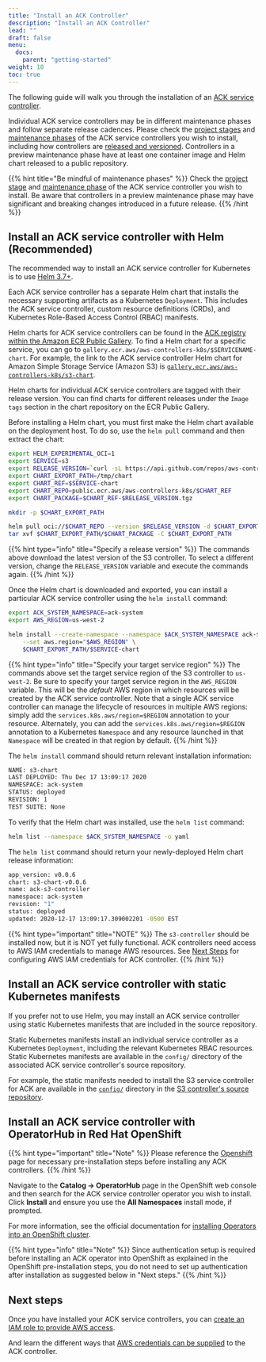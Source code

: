 ```yaml
---
title: "Install an ACK Controller"
description: "Install an ACK Controller"
lead: ""
draft: false
menu:
  docs:
    parent: "getting-started"
weight: 10
toc: true
---
```


The following guide will walk you through the installation of an [ACK service controller][ack-services].

Individual ACK service controllers may be in different maintenance phases and follow separate release cadences. Please check the [project stages][proj-stages] and [maintenance phases][maint-phases] of the ACK service controllers you wish to install, including how controllers are [released and versioned][rel-ver]. Controllers in a preview maintenance phase have at least one container image and Helm chart released to a public repository.

{{% hint title="Be mindful of maintenance phases" %}}
Check the [project stage](../../community/releases/#project-stages) and [maintenance phase](../../community/releases/#maintenance-phases) of the ACK service controller you wish to install. Be aware that controllers in a preview maintenance phase may have significant and breaking changes introduced in a future release.
{{% /hint %}}

[proj-stages]: ../../community/releases/#project-stages
[maint-phases]: ../../community/releases/#maintenance-phases
[ack-services]: ../../community/services/
[rel-ver]: ../../community/releases/#releases-and-versioning

## Install an ACK service controller with Helm (Recommended)

The recommended way to install an ACK service controller for Kubernetes is to use [Helm 3.7+][helm-3-install].

[helm-3-install]: https://helm.sh/docs/intro/install/

Each ACK service controller has a separate Helm chart that installs the necessary supporting artifacts as a Kubernetes `Deployment`. This includes the ACK service controller, custom resource definitions (CRDs), and Kubernetes Role-Based Access Control (RBAC) manifests.

Helm charts for ACK service controllers can be found in the [ACK registry within the Amazon ECR Public Gallery][ack-ecr-gallery]. To find a Helm chart for a specific service, you can go to `gallery.ecr.aws/aws-controllers-k8s/$SERVICENAME-chart`. For example, the link to the ACK service controller Helm chart for Amazon Simple Storage Service (Amazon S3) is [`gallery.ecr.aws/aws-controllers-k8s/s3-chart`][s3-ecr-chart].

Helm charts for individual ACK service controllers are tagged with their release version. You can find charts for different releases under the `Image tags` section in the chart repository on the ECR Public Gallery.

[ack-ecr-gallery]: https://gallery.ecr.aws/aws-controllers-k8s
[s3-ecr-chart]: https://gallery.ecr.aws/aws-controllers-k8s/s3-chart

Before installing a Helm chart, you must first make the Helm chart available on the deployment host. To do so, use the `helm pull` command and then extract the chart:

```bash
export HELM_EXPERIMENTAL_OCI=1
export SERVICE=s3
export RELEASE_VERSION=`curl -sL https://api.github.com/repos/aws-controllers-k8s/s3-controller/releases/latest | grep '"tag_name":' | cut -d'"' -f4`
export CHART_EXPORT_PATH=/tmp/chart
export CHART_REF=$SERVICE-chart
export CHART_REPO=public.ecr.aws/aws-controllers-k8s/$CHART_REF
export CHART_PACKAGE=$CHART_REF-$RELEASE_VERSION.tgz

mkdir -p $CHART_EXPORT_PATH

helm pull oci://$CHART_REPO --version $RELEASE_VERSION -d $CHART_EXPORT_PATH
tar xvf $CHART_EXPORT_PATH/$CHART_PACKAGE -C $CHART_EXPORT_PATH
```

{{% hint type="info" title="Specify a release version" %}}
The commands above download the latest version of the S3 controller. To select a
different version, change the `RELEASE_VERSION` variable and execute the commands again.
{{% /hint %}}

Once the Helm chart is downloaded and exported, you can install a particular ACK service controller using the `helm install` command:

```bash
export ACK_SYSTEM_NAMESPACE=ack-system
export AWS_REGION=us-west-2

helm install --create-namespace --namespace $ACK_SYSTEM_NAMESPACE ack-$SERVICE-controller \
    --set aws.region="$AWS_REGION" \
    $CHART_EXPORT_PATH/$SERVICE-chart
```

{{% hint type="info" title="Specify your target service region" %}}
The commands above set the target service region of the S3 controller to `us-west-2`. Be sure to specify your target service region in the `AWS_REGION` variable. This will be the *default* AWS region in which resources will be created by the ACK service controller. Note that a single ACK service controller can manage the lifecycle of resources in multiple AWS regions: simply add the `services.k8s.aws/region=$REGION` annotation to your resource. Alternately, you can add the `services.k8s.aws/region=$REGION` annotation to a Kubernetes `Namespace` and any resource launched in that `Namespace` will be created in that region by default.
{{% /hint %}}

The `helm install` command should return relevant installation information:

```bash
NAME: s3-chart
LAST DEPLOYED: Thu Dec 17 13:09:17 2020
NAMESPACE: ack-system
STATUS: deployed
REVISION: 1
TEST SUITE: None
```

To verify that the Helm chart was installed, use the `helm list` command:

```bash
helm list --namespace $ACK_SYSTEM_NAMESPACE -o yaml
```

The `helm list` command should return your newly-deployed Helm chart release information:

```bash
app_version: v0.0.6
chart: s3-chart-v0.0.6
name: ack-s3-controller
namespace: ack-system
revision: "1"
status: deployed
updated: 2020-12-17 13:09:17.309002201 -0500 EST
```

{{% hint type="important" title="NOTE" %}}
The `s3-controller` should be installed now, but it is NOT yet fully functional.
ACK controllers need access to AWS IAM credentials to manage AWS resources.
See [Next Steps](#Next-steps) for configuring AWS IAM credentials for ACK controller.
{{% /hint %}}

## Install an ACK service controller with static Kubernetes manifests

If you prefer not to use Helm, you may install an ACK service controller using static Kubernetes manifests that are included in the source repository.

Static Kubernetes manifests install an individual service controller as a Kubernetes `Deployment`, including the relevant Kubernetes RBAC resources. Static Kubernetes manifests are available in the `config/` directory of the associated ACK service controller's source repository.

For example, the static manifests needed to install the S3 service controller for ACK are available in the [`config/`][s3-config-dir] directory in the [S3 controller's source repository][s3-repo].

[s3-config-dir]: https://github.com/aws-controllers-k8s/s3-controller/tree/main/config
[s3-repo]: https://github.com/aws-controllers-k8s/s3-controller


## Install an ACK service controller with OperatorHub in Red Hat OpenShift

{{% hint type="important" title="Note" %}}
Please reference the [Openshift](../openshift) page for necessary pre-installation steps before installing any ACK controllers.
{{% /hint %}}

Navigate to the __Catalog -> OperatorHub__ page in the OpenShift web console and then search for the ACK service controller operator you wish to install. Click __Install__ and ensure you use the __All Namespaces__ install mode, if prompted.

For more information, see the official documentation for [installing Operators into an OpenShift cluster](https://docs.openshift.com/container-platform/4.9/operators/user/olm-installing-operators-in-namespace.html).

{{% hint type="info" title="Note" %}}
Since authentication setup is required before installing an ACK operator into OpenShift as explained in the OpenShift pre-installation steps, you do not need to set up authentication after installation as suggested below in "Next steps."
{{% /hint %}}

## Next steps

Once you have installed your ACK service controllers, you can
[create an IAM role to provide AWS access][irsa].

And learn the different ways that
[AWS credentials can be supplied][authentication] to the ACK controller.

[irsa]: ../irsa/
[authentication]: ../authentication/
